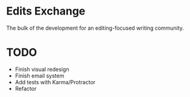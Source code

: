 # Edits Exchange
The bulk of the development for an editing-focused writing community.

# TODO

- Finish visual redesign
- Finish email system
- Add tests with Karma/Protractor
- Refactor

